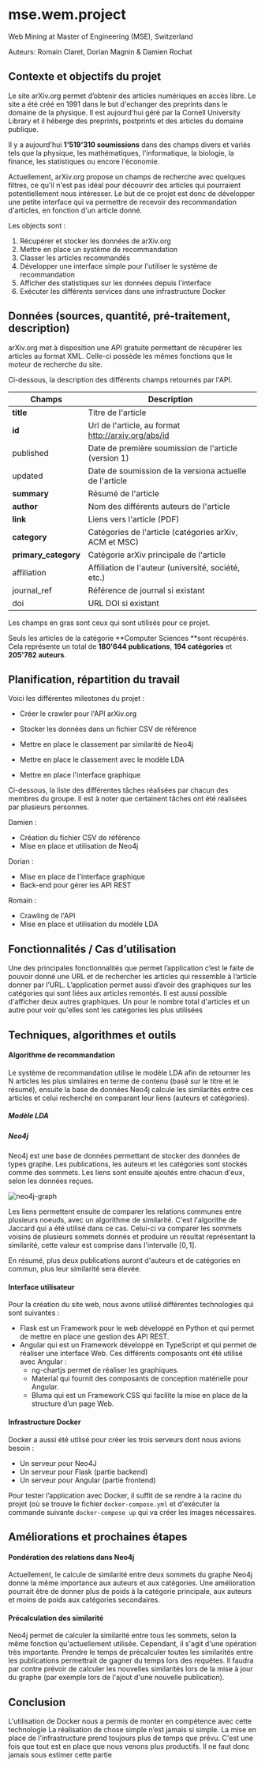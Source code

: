 # mse.wem.project
Web Mining at Master of Engineering (MSE), Switzerland

Auteurs: Romain Claret, Dorian Magnin & Damien Rochat


## Contexte et objectifs du projet

Le site arXiv.org permet d’obtenir des articles numériques en accès libre. Le site a été créé en 1991 dans le but d'echanger des preprints dans le domaine de la physique. Il est aujourd'hui géré par la Cornell University Library et il héberge des preprints, postprints et des articles du domaine publique.

Il y a aujourd'hui **1'519'310 soumissions** dans des champs divers et variés tels que la physique, les mathématiques, l'informatique, la biologie, la finance, les statistiques ou encore l'économie.

Actuellement, arXiv.org propose un champs de recherche avec quelques filtres, ce qu'il n'est pas idéal pour découvrir des articles qui pourraient potentiellement nous intéresser. Le but de ce projet est donc de développer une petite interface qui va permettre de recevoir des recommandation d'articles, en fonction d'un article donné.

Les objects sont :

1. Récupérer et stocker les données de arXiv.org
2. Mettre en place un système de recommandation
3. Classer les articles recommandés
4. Développer une interface simple pour l'utiliser le système de recommandation
5. Afficher des statistiques sur les données depuis l'interface
6. Exécuter les différents services dans une infrastructure Docker

## Données (sources, quantité, pré-traitement, description)

arXiv.org met à disposition une API gratuite permettant de récupérer les articles au format XML. Celle-ci possède les mêmes fonctions que le moteur de recherche du site.

Ci-dessous, la description des différents champs retournés par l'API.

| Champs               | Description                                             |
| -------------------- | ------------------------------------------------------- |
| **title**            | Titre de l'article                                      |
| **id**               | Url de l'article, au format http://arxiv.org/abs/id     |
| published            | Date de première soumission de l'article (version 1)    |
| updated              | Date de soumission de la versiona actuelle de l'article |
| **summary**          | Résumé de l'article                                     |
| **author**           | Nom des différents auteurs de l'article                 |
| **link**             | Liens vers l'article (PDF)                              |
| **category**         | Catégories de l'article (catégories arXiv, ACM et MSC)  |
| **primary_category** | Catégorie arXiv principale de l'article                 |
| affiliation          | Affiliation de l'auteur (université, société, etc.)     |
| journal_ref          | Référence de journal si existant                        |
| doi                  | URL DOI si existant                                     |

Les champs en gras sont ceux qui sont utilisés pour ce projet.

Seuls les articles de la catégorie **Computer Sciences **sont récupérés. Cela représente un total de **180'644 publications**, **194 catégories** et **205'782 auteurs**.

## Planification, répartition du travail
Voici les différentes milestones du projet :

- Créer le crawler pour l'API arXiv.org
- Stocker les données dans un fichier CSV de référence
- Mettre en place le classement par similarité de Neo4j

- Mettre en place le classement avec le modèle LDA
- Mettre en place l'interface graphique

Ci-dessous, la liste des différentes tâches réalisées par chacun des membres du groupe. Il est à noter que certainent tâches ont été réalisées par plusieurs personnes.

Damien :

- Création du fichier CSV de référence
- Mise en place et utilisation de Neo4j

Dorian :

- Mise en place de l'interface graphique 
- Back-end pour gérer les API REST

Romain :

- Crawling de l'API
- Mise en place et utilisation du modèle LDA

## Fonctionnalités / Cas d’utilisation
Une des principales fonctionnalités que permet l’application c’est le faite de pouvoir donné une URL et 
de rechercher les articles qui ressemble à l’article donner par l’URL. 
L’application permet aussi d’avoir des graphiques sur les catégories qui sont liées aux articles remontés. 
Il est aussi possible d'afficher deux autres graphiques. 
Un pour le nombre total d'articles et un autre pour voir qu'elles sont les catégories les plus utilisées



## Techniques, algorithmes et outils

#### Algorithme de recommandation

Le système de recommandation utilise le modèle LDA afin de retourner les N articles les plus similaires en terme de contenu (basé sur le titre et le résumé), ensuite la base de données Neo4j calcule les similarités entre ces articles et celui recherché en comparant leur liens (auteurs et catégories).

##### Modèle LDA

##### Neo4j

Neo4j est une base de données permettant de stocker des données de types graphe. Les publications, les auteurs et les catégories sont stockés comme des sommets. Les liens sont ensuite ajoutés entre chacun d'eux, selon les données reçues.

![neo4j-graph](./images/neo4j-graph.png)

Les liens permettent ensuite de comparer les relations communes entre plusieurs noeuds, avec un algorithme de similarité. C'est l'algorithe de Jaccard qui a été utilisé dans ce cas. Celui-ci va comparer les sommets voisins de plusieurs sommets donnés et produire un résultat représentant la similarité, cette valeur est comprise dans l'intervalle $[0,1]$.

En résumé, plus deux publications auront d'auteurs et de catégories en commun, plus leur similarité sera élevée.

#### Interface utilisateur

Pour la création du site web, nous avons utilisé différentes technologies qui sont suivantes :

- Flask est un Framework pour le web développé en Python et qui permet de mettre en place une gestion des API REST.
- Angular qui est un Framework développé en TypeScript et qui permet de réaliser une interface Web. 
  Ces différents composants ont été utilisé avec Angular : 
  - ng-chartjs permet de réaliser les graphiques.
  - Material qui fournit des composants de conception matérielle pour Angular.
  - Bluma qui est un Framework CSS qui facilite la mise en place de la structure d’un page Web.

#### Infrastructure Docker

Docker a aussi été utilisé pour créer les trois serveurs dont nous avions besoin :

- Un serveur pour Neo4J
- Un serveur pour Flask (partie backend)
- Un serveur pour Angular (partie frontend)

Pour tester l’application avec Docker, il suffit de se rendre à la racine du projet (où se trouve le fichier `docker-compose.yml` et d'exécuter la commande suivante `docker-compose up` qui va créer les images nécessaires.

## Améliorations et prochaines étapes

#### Pondération des relations dans Neo4j

Actuellement, le calcule de similarité entre deux sommets du graphe Neo4j donne la même importance aux auteurs et aux catégories. Une amélioration pourrait être de donner plus de poids à la catégorie principale, aux auteurs et moins de poids aux catégories secondaires.

#### Précalculation des similarité

Neo4j permet de calculer la similarité entre tous les sommets, selon la même fonction qu'actuellement utilisée. Cependant, il s'agit d'une opération très importante. Prendre le temps de précalculer toutes les similarités entre les publications permettrait de gagner du temps lors des requêtes. Il faudra par contre prévoir de calculer les nouvelles similarités lors de la mise à jour du graphe (par exemple lors de l'ajout d'une nouvelle publication).


## Conclusion
L'utilisation de Docker nous a permis de monter en compétence avec cette technologie
La réalisation de chose simple n’est jamais si simple.
La mise en place de l'infrastructure prend toujours plus de temps que prévu.
C'est une fois que tout est en place que nous venons plus productifs. 
Il ne faut donc jamais sous estimer cette partie
